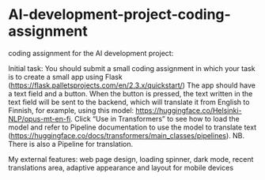 # AI-development-project-coding-assignment
coding assignment for the AI development project:


Initial task:
You should submit a small coding assignment in which your task is to create a small app using Flask (https://flask.palletsprojects.com/en/2.3.x/quickstart/)
The app should have a text field and a button. When the button is pressed, the text written in the text field will be sent to the backend, which will translate it from English to Finnish, for example, using this model: https://huggingface.co/Helsinki-NLP/opus-mt-en-fi. 
Click “Use in Transformers” to see how to load the model and refer to Pipeline documentation to use the model to translate text (https://huggingface.co/docs/transformers/main_classes/pipelines). NB. There is also a Pipeline for translation. 

My external features: 
web page design, 
loading spinner,
dark mode,
recent translations area,
adaptive appearance and layout for mobile devices
